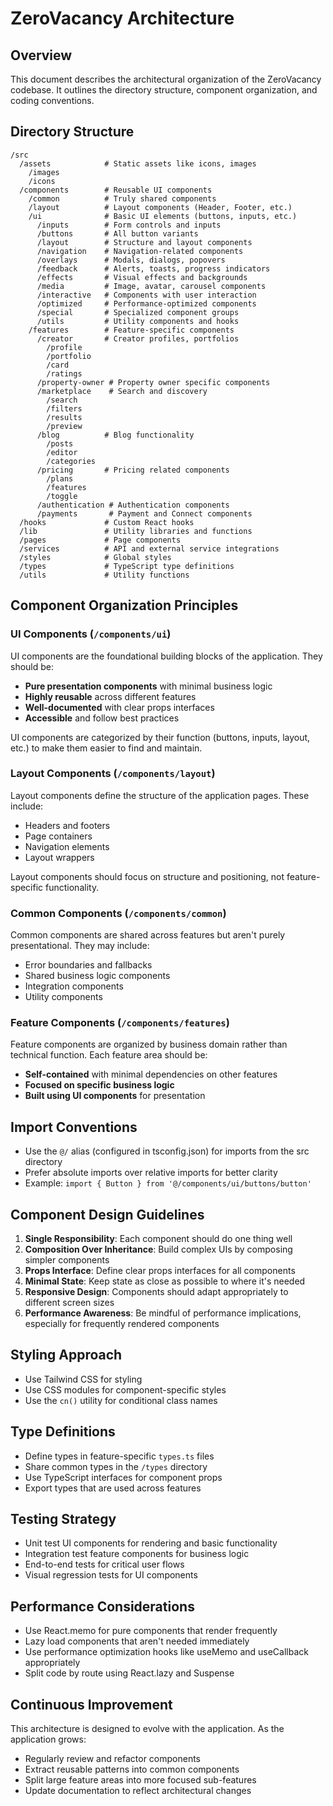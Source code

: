# ZeroVacancy Architecture

## Overview

This document describes the architectural organization of the ZeroVacancy codebase. It outlines the directory structure, component organization, and coding conventions.

## Directory Structure

```
/src
  /assets            # Static assets like icons, images
    /images
    /icons
  /components        # Reusable UI components
    /common          # Truly shared components
    /layout          # Layout components (Header, Footer, etc.)
    /ui              # Basic UI elements (buttons, inputs, etc.)
      /inputs        # Form controls and inputs
      /buttons       # All button variants
      /layout        # Structure and layout components
      /navigation    # Navigation-related components
      /overlays      # Modals, dialogs, popovers
      /feedback      # Alerts, toasts, progress indicators
      /effects       # Visual effects and backgrounds
      /media         # Image, avatar, carousel components
      /interactive   # Components with user interaction
      /optimized     # Performance-optimized components
      /special       # Specialized component groups
      /utils         # Utility components and hooks
    /features        # Feature-specific components
      /creator       # Creator profiles, portfolios
        /profile
        /portfolio
        /card
        /ratings
      /property-owner # Property owner specific components
      /marketplace    # Search and discovery
        /search
        /filters
        /results
        /preview
      /blog          # Blog functionality
        /posts
        /editor
        /categories
      /pricing       # Pricing related components
        /plans
        /features
        /toggle
      /authentication # Authentication components
      /payments       # Payment and Connect components
  /hooks             # Custom React hooks
  /lib               # Utility libraries and functions
  /pages             # Page components
  /services          # API and external service integrations
  /styles            # Global styles
  /types             # TypeScript type definitions
  /utils             # Utility functions
```

## Component Organization Principles

### UI Components (`/components/ui`)

UI components are the foundational building blocks of the application. They should be:

- **Pure presentation components** with minimal business logic
- **Highly reusable** across different features
- **Well-documented** with clear props interfaces
- **Accessible** and follow best practices

UI components are categorized by their function (buttons, inputs, layout, etc.) to make them easier to find and maintain.

### Layout Components (`/components/layout`)

Layout components define the structure of the application pages. These include:

- Headers and footers
- Page containers
- Navigation elements
- Layout wrappers

Layout components should focus on structure and positioning, not feature-specific functionality.

### Common Components (`/components/common`)

Common components are shared across features but aren't purely presentational. They may include:

- Error boundaries and fallbacks
- Shared business logic components
- Integration components
- Utility components

### Feature Components (`/components/features`)

Feature components are organized by business domain rather than technical function. Each feature area should be:

- **Self-contained** with minimal dependencies on other features
- **Focused on specific business logic**
- **Built using UI components** for presentation

## Import Conventions

- Use the `@/` alias (configured in tsconfig.json) for imports from the src directory
- Prefer absolute imports over relative imports for better clarity
- Example: `import { Button } from '@/components/ui/buttons/button'`

## Component Design Guidelines

1. **Single Responsibility**: Each component should do one thing well
2. **Composition Over Inheritance**: Build complex UIs by composing simpler components
3. **Props Interface**: Define clear props interfaces for all components
4. **Minimal State**: Keep state as close as possible to where it's needed
5. **Responsive Design**: Components should adapt appropriately to different screen sizes
6. **Performance Awareness**: Be mindful of performance implications, especially for frequently rendered components

## Styling Approach

- Use Tailwind CSS for styling
- Use CSS modules for component-specific styles
- Use the `cn()` utility for conditional class names

## Type Definitions

- Define types in feature-specific `types.ts` files
- Share common types in the `/types` directory
- Use TypeScript interfaces for component props
- Export types that are used across features

## Testing Strategy

- Unit test UI components for rendering and basic functionality
- Integration test feature components for business logic
- End-to-end tests for critical user flows
- Visual regression tests for UI components

## Performance Considerations

- Use React.memo for pure components that render frequently
- Lazy load components that aren't needed immediately
- Use performance optimization hooks like useMemo and useCallback appropriately
- Split code by route using React.lazy and Suspense

## Continuous Improvement

This architecture is designed to evolve with the application. As the application grows:

- Regularly review and refactor components
- Extract reusable patterns into common components
- Split large feature areas into more focused sub-features
- Update documentation to reflect architectural changes